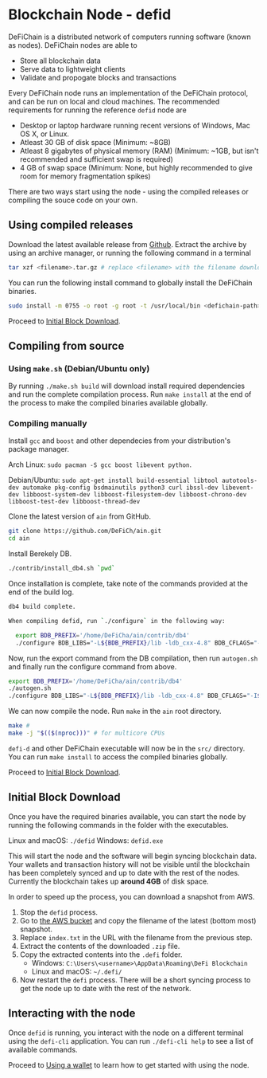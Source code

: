 # Blockchain Node - defid

DeFiChain is a distributed network of computers running software (known as nodes).
DeFiChain nodes are able to

- Store all blockchain data
- Serve data to lightweight clients
- Validate and propogate blocks and transactions

Every DeFiChain node runs an implementation of the DeFiChain protocol, and can be run on local and cloud machines. The recommended requirements for running the reference `defid` node are

- Desktop or laptop hardware running recent versions of Windows, Mac OS X, or Linux.
- Atleast 30 GB of disk space (Minimum: ~8GB)
- Atleast 8 gigabytes of physical memory (RAM) (Minimum: ~1GB, but isn't recommended and sufficient swap is required)
- 4 GB of swap space (Minimum: None, but highly recommended to give room for memory fragmentation spikes)

There are two ways start using the node - using the compiled releases or compiling the souce code on your own.

## Using compiled releases

Download the latest available release from [Github](https://github.com/DeFiCh/ain/releases). Extract the archive by using an archive manager, or running the following command in a terminal

```bash
tar xzf <filename>.tar.gz # replace <filename> with the filename downloaded file
```

You can run the following install command to globally install the DeFiChain binaries.

```bash
sudo install -m 0755 -o root -g root -t /usr/local/bin <defichain-path>/bin/* # replace <defichain-path> with the path to the root of the extracted folder
```

Proceed to [Initial Block Download](#initial-block-download).

## Compiling from source

### Using `make.sh` (Debian/Ubuntu only)

By running `./make.sh build` will download install required dependencies and run the complete compilation process. Run `make install` at the end of the process to make the compiled binaries available globally.

### Compiling manually

Install `gcc` and `boost` and other dependecies from your distribution's package manager.

Arch Linux: `sudo pacman -S gcc boost libevent python`.

Debian/Ubuntu: `sudo apt-get install build-essential libtool autotools-dev automake pkg-config bsdmainutils python3 curl ibssl-dev libevent-dev libboost-system-dev libboost-filesystem-dev libboost-chrono-dev libboost-test-dev libboost-thread-dev`

Clone the latest version of `ain` from GitHub.

```bash
git clone https://github.com/DeFiCh/ain.git
cd ain
```

Install Berekely DB.

```bash
./contrib/install_db4.sh `pwd`
```

Once installation is complete, take note of the commands provided at the end of the build log.

```bash
db4 build complete.

When compiling defid, run `./configure` in the following way:

  export BDB_PREFIX='/home/DeFiCha/ain/contrib/db4'
  ./configure BDB_LIBS="-L${BDB_PREFIX}/lib -ldb_cxx-4.8" BDB_CFLAGS="-I${BDB_PREFIX}/include" ...
```

Now, run the export command from the DB compilation, then run `autogen.sh` and finally run the configure command from above.

```bash
export BDB_PREFIX='/home/DeFiCha/ain/contrib/db4'
./autogen.sh
./configure BDB_LIBS="-L${BDB_PREFIX}/lib -ldb_cxx-4.8" BDB_CFLAGS="-I${BDB_PREFIX}/include"
```

We can now compile the node. Run `make` in the `ain` root directory.

```bash
make #
make -j "$(($(nproc)))" # for multicore CPUs
```

`defi-d` and other DeFiChain executable will now be in the `src/` directory. You can run `make install` to access the compiled binaries globally.

Proceed to [Initial Block Download](#initial-block-download).

## Initial Block Download

Once you have the required binaries available, you can start the node by running the following commands in the folder with the executables.

Linux and macOS: `./defid`
Windows: `defid.exe`

This will start the node and the software will begin syncing blockchain data. Your wallets and transaction history will not be visible until the blockchain has been completely synced and up to date with the rest of the nodes. Currently the blockchain takes up **around 4GB** of disk space.

In order to speed up the process, you can download a snapshot from AWS.

1. Stop the `defid` process.
2. Go to [the AWS bucket](https://defi-snapshots.s3.ap-southeast-1.amazonaws.com/index.txt) and copy the filename of the latest (bottom most) snapshot.
3. Replace `index.txt` in the URL with the filename from the previous step.
4. Extract the contents of the downloaded `.zip` file.
5. Copy the extracted contents into the `.defi` folder.
   - Windows: `C:\Users\<username>\AppData\Roaming\DeFi Blockchain`
   - Linux and macOS: `~/.defi/`
6. Now restart the `defi` process. There will be a short syncing process to get the node up to date with the rest of the network.

## Interacting with the node

Once `defid` is running, you interact with the node on a different terminal using the `defi-cli` application. You can run `./defi-cli help` to see a list of available commands.

Proceed to [Using a wallet](./node/wallet.md) to learn how to get started with using the node.
